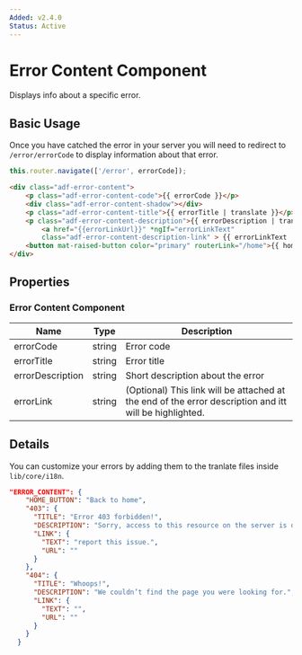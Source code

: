 ```yaml
---
Added: v2.4.0
Status: Active
---
```

# Error Content Component

Displays info about a specific error.

## Basic Usage

Once you have catched the error in your server you will need to redirect to ```/error/errorCode``` to display information about that error. 

```ts
this.router.navigate(['/error', errorCode]);
```

```html
<div class="adf-error-content">
    <p class="adf-error-content-code">{{ errorCode }}</p>
    <div class="adf-error-content-shadow"></div>
    <p class="adf-error-content-title">{{ errorTitle | translate }}</p>
    <p class="adf-error-content-description">{{ errorDescription | translate }}
        <a href="{{errorLinkUrl}}" *ngIf="errorLinkText" 
        class="adf-error-content-description-link" > {{ errorLinkText | translate }}</a></p>
    <button mat-raised-button color="primary" routerLink="/home">{{ homeButton | translate}}</button>
</div>
```

## Properties

### Error Content Component

| Name | Type | Description |
| --- | --- | -- |
| errorCode | string | Error code |
| errorTitle | string | Error title |
| errorDescription | string | Short description about the error |
| errorLink | string | (Optional) This link will be attached at the end of the error description and itt will be highlighted.|


## Details

You can customize your errors by adding them to the tranlate files inside ```lib/core/i18n```.
```json
"ERROR_CONTENT": {
    "HOME_BUTTON": "Back to home",
    "403": {
      "TITLE": "Error 403 forbidden!",
      "DESCRIPTION": "Sorry, access to this resource on the server is denied. Either check URL or feel free to",
      "LINK": {
        "TEXT": "report this issue.",
        "URL": ""
      }
    },
    "404": {
      "TITLE": "Whoops!",
      "DESCRIPTION": "We couldn’t find the page you were looking for.",
      "LINK": {
        "TEXT": "",
        "URL": ""
      }
    }
  }
```



